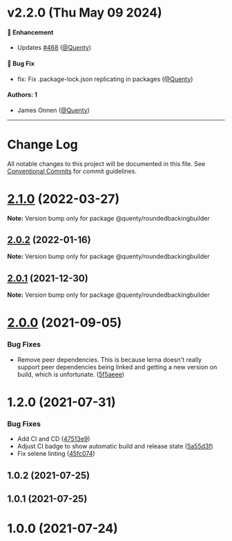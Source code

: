 # v2.2.0 (Thu May 09 2024)

#### 🚀 Enhancement

- Updates [#468](https://github.com/Quenty/NevermoreEngine/pull/468) ([@Quenty](https://github.com/Quenty))

#### 🐛 Bug Fix

- fix: Fix .package-lock.json replicating in packages ([@Quenty](https://github.com/Quenty))

#### Authors: 1

- James Onnen ([@Quenty](https://github.com/Quenty))

---

# Change Log

All notable changes to this project will be documented in this file.
See [Conventional Commits](https://conventionalcommits.org) for commit guidelines.

# [2.1.0](https://github.com/Quenty/NevermoreEngine/compare/@quenty/roundedbackingbuilder@2.0.2...@quenty/roundedbackingbuilder@2.1.0) (2022-03-27)

**Note:** Version bump only for package @quenty/roundedbackingbuilder





## [2.0.2](https://github.com/Quenty/NevermoreEngine/compare/@quenty/roundedbackingbuilder@2.0.1...@quenty/roundedbackingbuilder@2.0.2) (2022-01-16)

**Note:** Version bump only for package @quenty/roundedbackingbuilder





## [2.0.1](https://github.com/Quenty/NevermoreEngine/compare/@quenty/roundedbackingbuilder@2.0.0...@quenty/roundedbackingbuilder@2.0.1) (2021-12-30)

**Note:** Version bump only for package @quenty/roundedbackingbuilder





# [2.0.0](https://github.com/Quenty/NevermoreEngine/compare/@quenty/roundedbackingbuilder@1.2.0...@quenty/roundedbackingbuilder@2.0.0) (2021-09-05)


### Bug Fixes

* Remove peer dependencies. This is because lerna doesn't really support peer dependencies being linked and getting a new version on build, which is unfortunate. ([5f5aeee](https://github.com/Quenty/NevermoreEngine/commit/5f5aeeea8de9975435309e53679f0ef7064f9dd0))





# 1.2.0 (2021-07-31)


### Bug Fixes

* Add CI and CD ([47513e9](https://github.com/Quenty/NevermoreEngine/commit/47513e9b568162707534af132396dd8756947dd3))
* Adjust CI badge to show automatic build and release state ([5a55d3f](https://github.com/Quenty/NevermoreEngine/commit/5a55d3f19bf8d66a760d67da9b56ed47fab74656))
* Fix selene linting ([45fc074](https://github.com/Quenty/NevermoreEngine/commit/45fc07489ee59127ac6582689f19a0e87c1e5b5a))



## 1.0.2 (2021-07-25)



## 1.0.1 (2021-07-25)



# 1.0.0 (2021-07-24)
